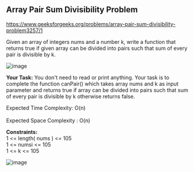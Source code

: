 <h2>Array Pair Sum Divisibility Problem</h2>

https://www.geeksforgeeks.org/problems/array-pair-sum-divisibility-problem3257/1

Given an array of integers nums and a number k, write a function that returns true if given array can be divided into pairs such that sum of every pair is divisible by k.

![image](https://github.com/shanvii/DSA-GFG-Coding-questions/assets/81086303/5b3c104d-5092-4a96-bc15-2828b253ad35)

**Your Task:**
You don't need to read or print anything. Your task is to complete the function canPair() which takes array nums and k as input parameter and returns true if array can be divided into pairs such that sum of every pair is divisible by k otherwise returns false.  <br/>

Expected Time Complexity: O(n)  <br/>  
Expected Space Complexity : O(n)  <br/>

**Constraints:**  <br/>
1 <= length( nums ) <= 105 <br/>
1 <= numsi <= 105  <br/>
1 <= k <= 105  <br/>

![image](https://github.com/shanvii/DSA-GFG-Coding-questions/assets/81086303/9d7575dc-fc51-445e-b980-20f68827c03c)
